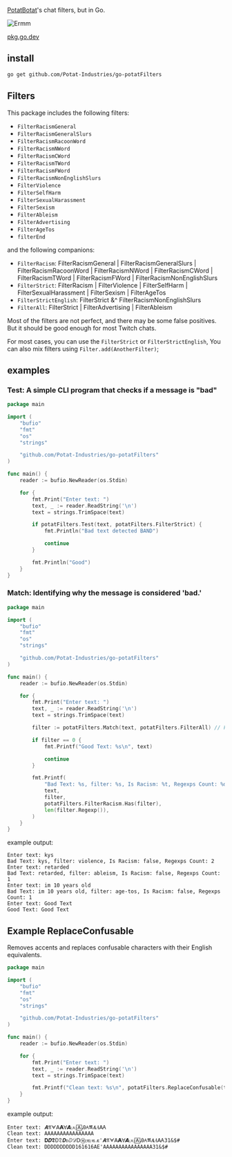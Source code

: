 [PotatBotat](https://potat.app/)'s chat filters, but in Go.

![Ermm](https://cdn.7tv.app/emote/637b3fba1d4a267ec1cd3364/4x.avif)

[pkg.go.dev](https://pkg.go.dev/github.com/Potat-Industries/go-potatFilters)

## install

```sh
go get github.com/Potat-Industries/go-potatFilters
```

## Filters

This package includes the following filters:

- `FilterRacismGeneral` 
- `FilterRacismGeneralSlurs`
- `FilterRacismRacoonWord`
- `FilterRacismNWord`
- `FilterRacismCWord`
- `FilterRacismTWord`
- `FilterRacismFWord`
- `FilterRacismNonEnglishSlurs`
- `FilterViolence`
- `FilterSelfHarm`
- `FilterSexualHarassment`
- `FilterSexism`
- `FilterAbleism`
- `FilterAdvertising`
- `FilterAgeTos`
- `filterEnd`

and the following companions:

- `FilterRacism`: FilterRacismGeneral | FilterRacismGeneralSlurs | FilterRacismRacoonWord | FilterRacismNWord | FilterRacismCWord | FilterRacismTWord | FilterRacismFWord | FilterRacismNonEnglishSlurs
- `FilterStrict`:  FilterRacism | FilterViolence | FilterSelfHarm | FilterSexualHarassment | FilterSexism | FilterAgeTos
- `FilterStrictEnglish`: FilterStrict &^ FilterRacismNonEnglishSlurs
- `FilterAll`: FilterStrict | FilterAdvertising | FilterAbleism

Most of the filters are not perfect, and there may be some false positives. But it should be good enough for most Twitch chats.

For most cases, you can use the `FilterStrict` or `FilterStrictEnglish`, You can also mix filters using `Filter.add(AnotherFilter)`;

## examples

### Test: A simple CLI program that checks if a message is "bad"

```go
package main

import (
	"bufio"
	"fmt"
	"os"
	"strings"

	"github.com/Potat-Industries/go-potatFilters"
)

func main() {
	reader := bufio.NewReader(os.Stdin)

	for {
		fmt.Print("Enter text: ")
		text, _ := reader.ReadString('\n')
		text = strings.TrimSpace(text)

		if potatFilters.Test(text, potatFilters.FilterStrict) {
			fmt.Println("Bad text detected BAND")

			continue
		}

		fmt.Println("Good")
	}
}
```

### Match: Identifying why the message is considered 'bad.'

```go
package main

import (
	"bufio"
	"fmt"
	"os"
	"strings"

	"github.com/Potat-Industries/go-potatFilters"
)

func main() {
	reader := bufio.NewReader(os.Stdin)

	for {
		fmt.Print("Enter text: ")
		text, _ := reader.ReadString('\n')
		text = strings.TrimSpace(text)

		filter := potatFilters.Match(text, potatFilters.FilterAll) // FilterStrict is usually what you want

		if filter == 0 {
			fmt.Printf("Good Text: %s\n", text)

			continue
		}

		fmt.Printf(
			"Bad Text: %s, filter: %s, Is Racism: %t, Regexps Count: %d\n",
			text,
			filter,
			potatFilters.FilterRacism.Has(filter),
			len(filter.Regexp()),
		)
	}
}
```
example output:
```
Enter text: kys
Bad Text: kys, filter: violence, Is Racism: false, Regexps Count: 2
Enter text: retarded
Bad Text: retarded, filter: ableism, Is Racism: false, Regexps Count: 1
Enter text: im 10 years old
Bad Text: im 10 years old, filter: age-tos, Is Racism: false, Regexps Count: 1
Enter text: Good Text
Good Text: Good Text
```

## Example ReplaceConfusable
Removes accents and replaces confusable characters with their English equivalents.

```go
package main

import (
	"bufio"
	"fmt"
	"os"
	"strings"

	"github.com/Potat-Industries/go-potatFilters"
)

func main() {
	reader := bufio.NewReader(os.Stdin)

	for {
		fmt.Print("Enter text: ")
		text, _ := reader.ReadString('\n')
		text = strings.TrimSpace(text)

		fmt.Printf("Clean text: %s\n", potatFilters.ReplaceConfusable(text))
	}
}
```
example output:
```
Enter text: 𝑨𝔄ᗄ𝖠𝗔ꓯ𝞐🄐🄰Ꭿ𐊠𝕬𝜜𝐴ꓮᎪ
Clean text: AAAAAAAAAAAAAAAA
Enter text: 𝐃𝑫𝕯𝖣𝔇𝘿ꭰⅅ𝒟ꓓ⑯⒃⒗ᴁ'𝑨𝔄ᗄ𝖠𝗔ꓯ𝞐🄐🄰Ꭿ𐊠𝕬𝜜𝐴ꓮᎪ31&$#
Clean text: DDDDDDDDDD161616AE'AAAAAAAAAAAAAAAA31&$#
```

